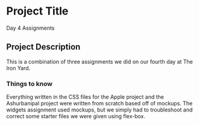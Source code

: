 # Project Title

Day 4 Assignments

## Project Description

This is a combination of three assignments we did on our fourth day at The Iron Yard.

### Things to know

Everything written in the CSS files for the Apple project and the Ashurbanipal project were written from scratch based off of mockups. The widgets assignment used mockups, but we simply had to troubleshoot and correct some starter files we were given using flex-box.
